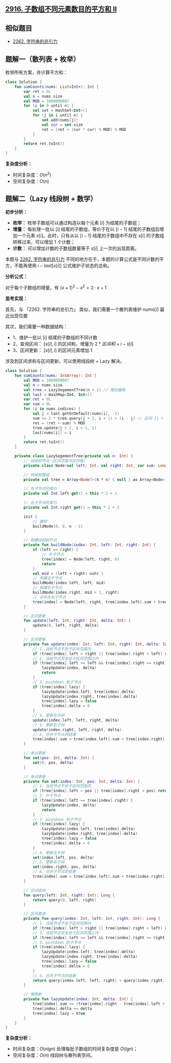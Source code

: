 ## [2916. 子数组不同元素数目的平方和 II](https://leetcode.cn/problems/subarrays-distinct-element-sum-of-squares-ii/description/)

## 相似题目

- [2262. 字符串的总引力](https://leetcode.cn/problems/total-appeal-of-a-string/solutions/2506761/yi-ti-yi-jie-wei-hu-zi-zhuang-tai-yin-li-d6qz/)

## 题解一（散列表 + 枚举）

枚举所有方案，并计算平方和：

``` Kotlin []
class Solution {
    fun sumCounts(nums: List<Int>): Int {
        var ret = 0L
        val n = nums.size
        val MOD = 1000000007
        for (i in 0 until n) {
            val set = HashSet<Int>()
            for (j in i until n) {
                set.add(nums[j])
                val cur = set.size
                ret = (ret + (cur * cur) % MOD) % MOD
            }
        }
        return ret.toInt()
    }
}
```

**复杂度分析：**

- 时间复杂度：$O(n^2)$
- 空间复杂度：$O(n)$

## 题解二（Lazy 线段树 + 数学）

**初步分析：**

- **枚举：** 枚举子数组可以通过构造以每个元素 $[i]$ 为结尾的子数组；
- **增量：** 每处理一批以 $[i]$ 结尾的子数组，等价于在以 $[i - 1]$ 结尾的子数组后增加一个元素 $s[i]$。此时，只有从以 $[i - 1]$ 结尾的子数组中不存在 $s[i]$ 的子数组转移过来，可以增加 $1$ 个计数；
- **计数：** 可以增加计数的子数组数量等于 s$[i]$ 上一次的出现距离。

本题与 [2262. 字符串的总引力](https://leetcode.cn/problems/total-appeal-of-a-string/solutions/2506761/yi-ti-yi-jie-wei-hu-zi-zhuang-tai-yin-li-d6qz/) 不同的地方在于，本题的计算公式是不同计数的平方，不能再使用 $i - last[s[i]]$ 公式维护子状态的总和。

**分析公式：**

对于每个子数组的增量，有 $(x + 1)^2 - x^2 = 2·x + 1$

**思考实现：**

首先，与 「2262. 字符串的总引力」 类似，我们需要一个散列表维护 $nums[i]$ 最近出现位置

其次，我们需要一种数据结构：

- 1、维护一批以 $[i]$ 结尾的子数组的不同计数
- 2、查询区间： $[s[i], i]$ 的区间和，增量为 $2 * 区间和 + i - s[i]$
- 3、区间更新： $[s[i], i]$ 的区间元素增加 $1$

涉及到区间求和与区间更新，可以使用线段树 + Lazy 解决。

``` Kotlin []
class Solution {
    fun sumCounts(nums: IntArray): Int {
        val MOD = 1000000007
        val n = nums.size
        val tree = LazySegementTree(n + 1) // 增加偏移
        val last = HashMap<Int, Int>()
        var ret = 0L
        var sum = 0L
        for (i in nums.indices) {
            val j = last.getOrDefault(nums[i], -1)
            sum += 2 * tree.query(j + 2, i + 1) + (i - j) // 区间 [j + 1，i]
            ret = (ret + sum) % MOD
            tree.update(j + 2, i + 1, 1)
            last[nums[i]] = i
        }
        return ret.toInt()
    }

    private class LazySegementTree(private val n: Int) {
        // 线段树节点（区间范围与区间值）
        private class Node(val left: Int, val right: Int, var sum: Long, var lazy: Boolean = false, var delta: Int = 0)

        // 线段树数组
        private val tree = Array<Node?>(4 * n) { null } as Array<Node>

        // 左子节点的索引
        private val Int.left get() = this * 2 + 1

        // 右子节点的索引
        private val Int.right get() = this * 2 + 2

        init {
            // 建树
            buildNode(0, 0, n - 1)
        }

        // 构建线段树节点
        private fun buildNode(index: Int, left: Int, right: Int) {
            if (left == right) {
                // 叶子节点
                tree[index] = Node(left, right, 0)
                return
            }
            val mid = (left + right) ushr 1
            // 构建左子节点
            buildNode(index.left, left, mid)
            // 构建左子节点
            buildNode(index.right, mid + 1, right)
            // 合并左右子节点
            tree[index] = Node(left, right, tree[index.left].sum + tree[index.right].sum)
        }

        // 区间更新
        fun update(left: Int, right: Int, delta: Int) {
            update(0, left, right, delta)
        }

        // 区间更新
        private fun update(index: Int, left: Int, right: Int, delta: Int) {
            // 1、当前节点不处于区间范围内
            if (tree[index].left > right || tree[index].right < left) return
            // 2、当前节点完全处于区间范围之内
            if (tree[index].left >= left && tree[index].right <= right) {
                lazyUpdate(index, delta)
                return
            }
            // 3、pushdown 到子节点
            if (tree[index].lazy) {
                lazyUpdate(index.left, tree[index].delta)
                lazyUpdate(index.right, tree[index].delta)
                tree[index].lazy = false
                tree[index].delta = 0
            }
            // 4、更新左子树
            update(index.left, left, right, delta)
            // 5、更新右子树
            update(index.right, left, right, delta)
            // 6、合并子节点的结果
            tree[index].sum = tree[index.left].sum + tree[index.right].sum
        }

        // 单点更新
        fun set(pos: Int, delta: Int) {
            set(0, pos, delta)
        }

        // 单点更新
        private fun set(index: Int, pos: Int, delta: Int) {
            // 1、当前节点不处于区间范围内
            if (tree[index].left > pos || tree[index].right < pos) return
            // 2、叶子节点
            if (tree[index].left == tree[index].right) {
                lazyUpdate(index, delta)
                return
            }
            // 3、pushdown 到子节点
            if (tree[index].lazy) {
                lazyUpdate(index.left, tree[index].delta)
                lazyUpdate(index.right, tree[index].delta)
                tree[index].lazy = false
                tree[index].delta = 0
            }
            // 4、更新左子树
            set(index.left, pos, delta)
            // 5、更新右子树
            set(index.right, pos, delta)
            // 6、合并子节点的结果
            tree[index].sum = tree[index.left].sum + tree[index.right].sum
        }

        // 区间查询
        fun query(left: Int, right: Int): Long {
            return query(0, left, right)
        }

        // 区间查询
        private fun query(index: Int, left: Int, right: Int): Long {
            // 1、当前节点不处于区间范围内
            if (tree[index].left > right || tree[index].right < left) return 0
            // 2、当前节点完全处于区间范围之内
            if (tree[index].left >= left && tree[index].right <= right) return tree[index].sum
            // 3、pushdown 到子节点
            if (tree[index].lazy) {
                lazyUpdate(index.left, tree[index].delta)
                lazyUpdate(index.right, tree[index].delta)
                tree[index].lazy = false
                tree[index].delta = 0
            }
            // 4、合并子节点的结果
            return query(index.left, left, right) + query(index.right, left, right)
        }

        // 懒更新
        private fun lazyUpdate(index: Int, delta: Int) {
            tree[index].sum += (tree[index].right - tree[index].left + 1) * delta
            tree[index].delta += delta
            tree[index].lazy = true
        }
    }
}
```

**复杂度分析：**

- 时间复杂度：$O(nlgn)$ 处理每批子数组的时间复杂度是 $O(lgn)$；
- 空间复杂度：$O(n)$ 线段树与散列表空间。

